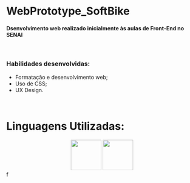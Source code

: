 # WebPrototype_SoftBike

<h4>Dsenvolvimento web realizado inicialmente às aulas de Front-End no SENAI </h4>
<br>
<h3> Habilidades desenvolvidas: </h3>

* Formatação e desenvolvimento web;
* Uso de CSS;
* UX Design.
<br>

# Linguagens Utilizadas:

<div align = "center">
  
  <img height = "80" src = "https://cdn-icons-png.flaticon.com/512/5968/5968267.png">
  <img height = "80" src = "https://cdn-icons-png.flaticon.com/512/5968/5968242.png">
  
</div>
f
